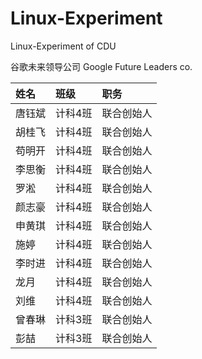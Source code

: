 # Linux-Experiment
Linux-Experiment of CDU

谷歌未来领导公司
Google Future Leaders co.


| 姓名   | 班级    | 职务       |
| :----- | :------ | :--------- |
| 唐钰斌 | 计科4班 | 联合创始人 |
| 胡桂飞 | 计科4班 | 联合创始人 |
| 苟明开 | 计科4班 | 联合创始人 |
| 李思衡 | 计科4班 | 联合创始人 |
| 罗淞   | 计科4班 | 联合创始人 |
| 颜志豪 | 计科4班 | 联合创始人 |
| 申黄琪 | 计科4班 | 联合创始人 |
| 施婷   | 计科4班 | 联合创始人 |
| 李时进 | 计科4班 | 联合创始人 |
| 龙月   | 计科4班 | 联合创始人 |
| 刘维   | 计科4班 | 联合创始人 |
| 曾春琳 | 计科3班 | 联合创始人 |
| 彭喆   | 计科3班 | 联合创始人 |
